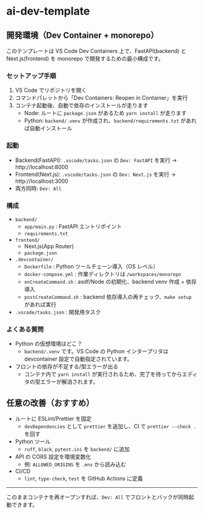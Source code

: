 # ai-dev-template

## 開発環境（Dev Container + monorepo）

このテンプレートは VS Code Dev Containers 上で、FastAPI(backend) と Next.js(frontend) を monorepo で開発するための最小構成です。

### セットアップ手順

1. VS Code でリポジトリを開く
2. コマンドパレットから「Dev Containers: Reopen in Container」を実行
3. コンテナ起動後、自動で依存のインストールが走ります
   - Node: ルートに `package.json` があるため `yarn install` が走ります
   - Python: `backend/.venv` が作成され、`backend/requirements.txt` があれば自動インストール

### 起動

- Backend(FastAPI): `.vscode/tasks.json` の `Dev: FastAPI` を実行 → http://localhost:8000
- Frontend(Next.js): `.vscode/tasks.json` の `Dev: Next.js` を実行 → http://localhost:3000
- 両方同時: `Dev: All`

### 構成

- `backend/`
  - `app/main.py` : FastAPI エントリポイント
  - `requirements.txt`
- `frontend/`
  - Next.js(App Router)
  - `package.json`
- `.devcontainer/`
  - `Dockerfile` : Python ツールチェーン導入（OS レベル）
  - `docker-compose.yml` : 作業ディレクトリは `/workspaces/monorepo`
  - `onCreateCommand.sh` : asdf/Node の初期化、backend venv 作成 + 依存導入
  - `postCreateCommand.sh` : backend 依存導入の再チェック、`make setup` があれば実行
- `.vscode/tasks.json` : 開発用タスク

### よくある質問

- Python の仮想環境はどこ？
  - `backend/.venv` です。VS Code の Python インタープリタは devcontainer 設定で自動指定されています。
- フロントの依存が不足する/型エラーが出る
  - コンテナ内で `yarn install` が実行されるため、完了を待ってからエディタの型エラーが解消されます。

## 任意の改善（おすすめ）

- ルートに ESLint/Prettier を固定
  - `devDependencies` として `prettier` を追加し、CI で `prettier --check .` を回す
- Python ツール
  - `ruff`, `black`, `pytest.ini` を `backend/` に追加
- API の CORS 設定を環境変数化
  - 例: `ALLOWED_ORIGINS` を `.env` から読み込む
- CI/CD
  - `lint`, `type-check`, `test` を GitHub Actions に定義

---

このままコンテナを再オープンすれば、`Dev: All` でフロントとバックが同時起動できます。
